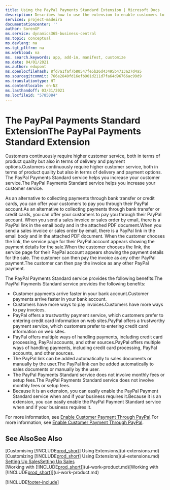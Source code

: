 ```yaml
---
title: Using the PayPal Payments Standard Extension | Microsoft Docs
description: Describes how to use the extension to enable customers to make payments with PayPal.
services: project-madeira
documentationcenter: ''
author: SorenGP
ms.service: dynamics365-business-central
ms.topic: conceptual
ms.devlang: na
ms.tgt_pltfrm: na
ms.workload: na
ms. search.keywords: app, add-in, manifest, customize
ms.date: 04/01/2021
ms.author: edupont
ms.openlocfilehash: 8fd7a1faf7b80547fe5b26d43495b4713a27d4a5
ms.sourcegitcommit: 766e2840fd16efb901d211d7fa64d96766ac99d9
ms.translationtype: HT
ms.contentlocale: en-NZ
ms.lasthandoff: 03/31/2021
ms.locfileid: "5785084"
---
```

# <a name="the-paypal-payments-standard-extension"></a><span data-ttu-id="f7d35-103">The PayPal Payments Standard Extension</span><span class="sxs-lookup"><span data-stu-id="f7d35-103">The PayPal Payments Standard Extension</span></span>
<span data-ttu-id="f7d35-104">Customers continuously require higher customer service, both in terms of product quality but also in terms of delivery and payment options.</span><span class="sxs-lookup"><span data-stu-id="f7d35-104">Customers continuously require higher customer service, both in terms of product quality but also in terms of delivery and payment options.</span></span> <span data-ttu-id="f7d35-105">The PayPal Payments Standard service helps you increase your customer service.</span><span class="sxs-lookup"><span data-stu-id="f7d35-105">The PayPal Payments Standard service helps you increase your customer service.</span></span>

<span data-ttu-id="f7d35-106">As an alternative to collecting payments through bank transfer or credit cards, you can offer your customers to pay you through their PayPal account.</span><span class="sxs-lookup"><span data-stu-id="f7d35-106">As an alternative to collecting payments through bank transfer or credit cards, you can offer your customers to pay you through their PayPal account.</span></span> <span data-ttu-id="f7d35-107">When you send a sales invoice or sales order by email, there is a PayPal link in the email body and in the attached PDF document.</span><span class="sxs-lookup"><span data-stu-id="f7d35-107">When you send a sales invoice or sales order by email, there is a PayPal link in the email body and in the attached PDF document.</span></span> <span data-ttu-id="f7d35-108">When the customer chooses the link, the service page for their PayPal account appears showing the payment details for the sale.</span><span class="sxs-lookup"><span data-stu-id="f7d35-108">When the customer chooses the link, the service page for their PayPal account appears showing the payment details for the sale.</span></span> <span data-ttu-id="f7d35-109">The customer can then pay the invoice as any other PayPal payment.</span><span class="sxs-lookup"><span data-stu-id="f7d35-109">The customer can then pay the invoice as any other PayPal payment.</span></span>

<span data-ttu-id="f7d35-110">The PayPal Payments Standard service provides the following benefits:</span><span class="sxs-lookup"><span data-stu-id="f7d35-110">The PayPal Payments Standard service provides the following benefits:</span></span>

* <span data-ttu-id="f7d35-111">Customer payments arrive faster in your bank account.</span><span class="sxs-lookup"><span data-stu-id="f7d35-111">Customer payments arrive faster in your bank account.</span></span>
* <span data-ttu-id="f7d35-112">Customers have more ways to pay invoices.</span><span class="sxs-lookup"><span data-stu-id="f7d35-112">Customers have more ways to pay invoices.</span></span>
* <span data-ttu-id="f7d35-113">PayPal offers a trustworthy payment service, which customers prefer to entering credit card information on web sites.</span><span class="sxs-lookup"><span data-stu-id="f7d35-113">PayPal offers a trustworthy payment service, which customers prefer to entering credit card information on web sites.</span></span>
* <span data-ttu-id="f7d35-114">PayPal offers multiple ways of handling payments, including credit card processing, PayPal accounts, and other sources.</span><span class="sxs-lookup"><span data-stu-id="f7d35-114">PayPal offers multiple ways of handling payments, including credit card processing, PayPal accounts, and other sources.</span></span>
* <span data-ttu-id="f7d35-115">The PayPal link can be added automatically to sales documents or manually by the user.</span><span class="sxs-lookup"><span data-stu-id="f7d35-115">The PayPal link can be added automatically to sales documents or manually by the user.</span></span>
* <span data-ttu-id="f7d35-116">The PayPal Payments Standard service does not involve monthly fees or setup fees.</span><span class="sxs-lookup"><span data-stu-id="f7d35-116">The PayPal Payments Standard service does not involve monthly fees or setup fees.</span></span>
* <span data-ttu-id="f7d35-117">Because it is an extension, you can easily enable the PayPal Payment Standard service when and if your business requires it.</span><span class="sxs-lookup"><span data-stu-id="f7d35-117">Because it is an extension, you can easily enable the PayPal Payment Standard service when and if your business requires it.</span></span>  

<span data-ttu-id="f7d35-118">For more information, see [Enable Customer Payment Through PayPal](sales-how-enable-payment-service-extensions.md).</span><span class="sxs-lookup"><span data-stu-id="f7d35-118">For more information, see [Enable Customer Payment Through PayPal](sales-how-enable-payment-service-extensions.md).</span></span>

## <a name="see-also"></a><span data-ttu-id="f7d35-119">See Also</span><span class="sxs-lookup"><span data-stu-id="f7d35-119">See Also</span></span>
<span data-ttu-id="f7d35-120">[Customising [!INCLUDE[prod_short](includes/prod_short.md)] Using Extensions](ui-extensions.md)</span><span class="sxs-lookup"><span data-stu-id="f7d35-120">[Customizing [!INCLUDE[prod_short](includes/prod_short.md)] Using Extensions](ui-extensions.md)</span></span>  
[<span data-ttu-id="f7d35-121">Setting Up Sales</span><span class="sxs-lookup"><span data-stu-id="f7d35-121">Setting Up Sales</span></span>](sales-setup-sales.md)  
<span data-ttu-id="f7d35-122">[Working with [!INCLUDE[prod_short](includes/prod_short.md)]](ui-work-product.md)</span><span class="sxs-lookup"><span data-stu-id="f7d35-122">[Working with [!INCLUDE[prod_short](includes/prod_short.md)]](ui-work-product.md)</span></span>


[!INCLUDE[footer-include](includes/footer-banner.md)]